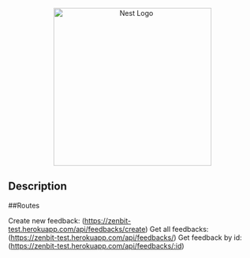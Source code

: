 <p align="center">
  <a href="http://nestjs.com/" target="blank"><img src="https://nestjs.com/img/logo_text.svg" width="320" alt="Nest Logo" /></a>
</p>

## Description

##Routes

Create new feedback: (https://zenbit-test.herokuapp.com/api/feedbacks/create)
Get all feedbacks: (https://zenbit-test.herokuapp.com/api/feedbacks/)
Get feedback by id: (https://zenbit-test.herokuapp.com/api/feedbacks/:id)
